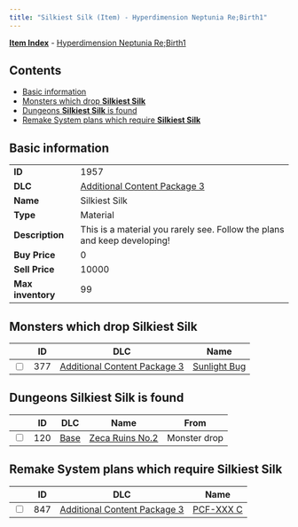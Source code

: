 ```yaml
---
title: "Silkiest Silk (Item) - Hyperdimension Neptunia Re;Birth1"
---
```


[**Item Index**](/neptunia/rb1/item/index.html) - [Hyperdimension Neptunia Re;Birth1](/neptunia/rb1)

## Contents

- [Basic information](#basic-information)
- [Monsters which drop **Silkiest Silk**](#monsters-which-drop-silkiest-silk)
- [Dungeons **Silkiest Silk** is found](#dungeons-silkiest-silk-is-found)
- [Remake System plans which require **Silkiest Silk**](#remake-system-plans-which-require-silkiest-silk)

## Basic information

|   |   |
| -- | -- |
| **ID** | 1957 |
| **DLC** | [Additional Content Package 3](/neptunia/rb1/dlc/12-pack3.html) |
| **Name** | Silkiest Silk |
| **Type** | Material |
| **Description** | This is a material you rarely see. Follow the plans and keep developing! |
| **Buy Price** | 0 |
| **Sell Price** | 10000 |
| **Max inventory** | 99 |


## Monsters which drop **Silkiest Silk**

|    | ID | DLC | Name |
| -- | -- | --- | ---- |
| <input type="checkbox" id="rb1-monster-12-377" class="trackbox" /> | 377 | [Additional Content Package 3](/neptunia/rb1/dlc/12-pack3.html) | [Sunlight Bug](/neptunia/rb1/monster/12-377-sunlight-bug.html) |


## Dungeons **Silkiest Silk** is found

|    | ID | DLC | Name | From |
| -- | -- | --- | ---- | ---- |
| <input type="checkbox" id="rb1-dungeon-1-120" class="trackbox" /> | 120 | [Base](/neptunia/rb1/dlc/1-base.html) | [Zeca Ruins No.2](/neptunia/rb1/dungeon/1-120-zeca-ruins-no-2.html) | Monster drop |


## Remake System plans which require **Silkiest Silk**

|    | ID | DLC | Name |
| -- | -- | --- | ---- |
| <input type="checkbox" id="rb1-quest-12-847" class="trackbox" /> | 847 | [Additional Content Package 3](/neptunia/rb1/dlc/12-pack3.html) | [PCF-XXX C](/neptunia/rb1/quest/12-847-pcf-xxx-c.html) |
